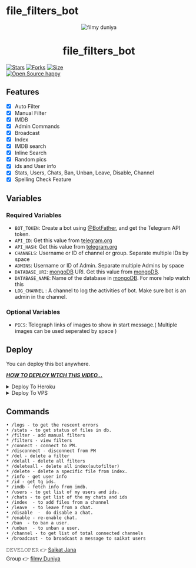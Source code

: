 # file_filters_bot
<p align="center">
  <img src="https://telegra.ph/file/9564d9a1611cd4003231d.jpg" alt="filmy duniya">
</p>
<h1 align="center">
  <b>file_filters_bot</b>
</h1>

[![Stars](https://img.shields.io/github/stars/Janasaikat13/file_filters_bot?style=flat-square&color=orange)](https://github.com/Janasaikat13/file_filters_bot/stargazers)
[![Forks](https://img.shields.io/github/forks/Janasaikat13/file_filters_bot?style=flat-square&color=blue)](https://github.com/Janasaikat13/file_filters_bot/fork)
[![Size](https://img.shields.io/github/repo-size/Janasaikat13/file_filters_bot?style=flat-square&color=black)](https://github.com/Janasaikat13/file_filters_bot)   
[![Open Source happy ](https://badges.frapsoft.com/os/v2/open-source.svg?v=110)](https://github.com/Janasaikat13/file_filters_bot)   
## Features

- [x] Auto Filter
- [x] Manual Filter
- [x] IMDB
- [x] Admin Commands
- [x] Broadcast
- [x] Index
- [x] IMDB search
- [x] Inline Search
- [x] Random pics
- [x] ids and User info 
- [x] Stats, Users, Chats, Ban, Unban, Leave, Disable, Channel
- [x] Spelling Check Feature

## Variables

### Required Variables
* `BOT_TOKEN`: Create a bot using [@BotFather](https://telegram.dog/BotFather), and get the Telegram API token.
* `API_ID`: Get this value from [telegram.org](https://my.telegram.org/apps)
* `API_HASH`: Get this value from [telegram.org](https://my.telegram.org/apps)
* `CHANNELS`: Username or ID of channel or group. Separate multiple IDs by space
* `ADMINS`: Username or ID of Admin. Separate multiple Admins by space
* `DATABASE_URI`: [mongoDB](https://www.mongodb.com) URI. Get this value from [mongoDB](https://www.mongodb.com).
* `DATABASE_NAME`: Name of the database in [mongoDB](https://www.mongodb.com). For more help watch this 
* `LOG_CHANNEL` : A channel to log the activities of bot. Make sure bot is an admin in the channel.
### Optional Variables
* `PICS`: Telegraph links of images to show in start message.( Multiple images can be used seperated by space )


## Deploy
You can deploy this bot anywhere.

<i>**[HOW TO DEPLOY WTCH THIS VIDEO...](https://youtu.be/v7Vbu3u_VrE)**</i>


<details><summary>Deploy To Heroku</summary>
<p>
<br>

<a href="https://heroku.com/deploy?template=https://github.com/Janasaikat13/file_filters_bot">
  <img src="https://www.herokucdn.com/deploy/button.svg" alt="Deploy">
</a>
</p>
</details>

<details><summary>Deploy To VPS</summary>
<p>
<pre>
git clone https://github.com/Janasaikat13/file_filters_bot
# Install Packages
pip3 install -r requirements.txt
Edit info.py with variables as given below then run bot
python3 bot.py
</pre>
</p>
</details>


## Commands
```
• /logs - to get the rescent errors
• /stats - to get status of files in db.
* /filter - add manual filters
* /filters - view filters
* /connect - connect to PM.
* /disconnect - disconnect from PM
* /del - delete a filter
* /delall - delete all filters
* /deleteall - delete all index(autofilter)
* /delete - delete a specific file from index.
* /info - get user info
* /id - get tg ids.
* /imdb - fetch info from imdb.
• /users - to get list of my users and ids.
• /chats - to get list of the my chats and ids 
• /index  - to add files from a channel
• /leave  - to leave from a chat.
• /disable  -  do disable a chat.
* /enable - re-enable chat.
• /ban  - to ban a user.
• /unban  - to unban a user.
• /channel - to get list of total connected channels
• /broadcast - to broadcast a message to saikat users
```

𝙳𝙴𝚅𝙴𝙻𝙾𝙿𝙴𝚁 👉 [Saikat Jana](https://t.me/Saikatjana1)                                                                                                                                                                                 
Group 👉 [filmy Duniya](https://t.me/+NsvM4ZfpUcIzMjZl)
